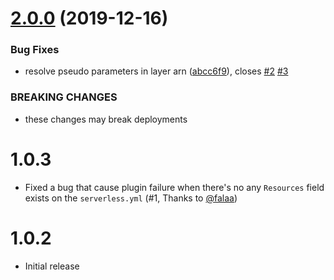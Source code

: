 # [2.0.0](https://github.com/mooyoul/serverless-latest-layer-version/compare/v1.0.3...v2.0.0) (2019-12-16)


### Bug Fixes

* resolve pseudo parameters in layer arn ([abcc6f9](https://github.com/mooyoul/serverless-latest-layer-version/commit/abcc6f94390d7c7d92335a7c035bed47b69e9180)), closes [#2](https://github.com/mooyoul/serverless-latest-layer-version/issues/2) [#3](https://github.com/mooyoul/serverless-latest-layer-version/issues/3)


### BREAKING CHANGES

* these changes may break deployments

# 1.0.3

- Fixed a bug that cause plugin failure when there's no any `Resources` field exists on the `serverless.yml` (#1, Thanks to [@falaa](https://github.com/falaa))

# 1.0.2

- Initial release
